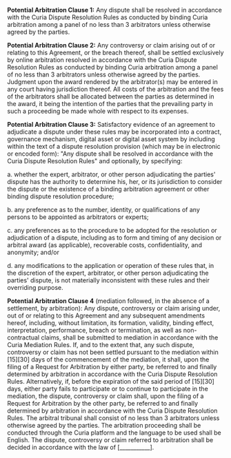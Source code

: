 **Potential Arbitration Clause 1:** Any dispute shall be resolved in accordance with the Curia Dispute Resolution Rules as conducted by binding Curia arbitration among a panel of no less than 3 arbitrators unless otherwise agreed by the parties.

**Potential Arbitration Clause 2:** Any controversy or claim arising out of or relating to this Agreement, or the breach thereof, shall be settled exclusively by online arbitration resolved in accordance with the Curia Dispute Resolution Rules as conducted by binding Curia arbitration among a panel of no less than 3 arbitrators unless otherwise agreed by the parties. Judgment upon the award rendered by the arbitrator(s) may be entered in any court having jurisdiction thereof. All costs of the arbitration and the fees of the arbitrators shall be allocated between the parties as determined in the award, it being the intention of the parties that the prevailing party in such a proceeding be made whole with respect to its expenses.

**Potential Arbitration Clause 3:** Satisfactory evidence of an agreement to adjudicate a dispute under these rules may be incorporated into a contract, governance mechanism, digital asset or digital asset system by including within the text of a dispute resolution provision (which may be in electronic or encoded form): "Any dispute shall be resolved in accordance with the Curia Dispute Resolution Rules" and optionally, by specifying: 

a. whether the expert, arbitrator, or other person adjudicating the parties' dispute has the authority to determine his, her, or its jurisdiction to consider the dispute or the existence of a binding arbitration agreement or other binding dispute resolution procedure; 

b. any preference as to the number, identity, or qualifications of any persons to be appointed as arbitrators or experts; 

c. any preferences as to the procedure to be adopted for the resolution or adjudication of a dispute, including as to form and timing of any decision or arbitral award (as applicable), recoverable costs, confidentiality, and anonymity; and/or 

d. any modifications to the application or operation of these rules that, in the discretion of the expert, arbitrator, or other person adjudicating the parties' dispute, is not materially inconsistent with these rules and their overriding purpose.

**Potential Arbitration Clause 4** (mediation followed, in the absence of a settlement, by arbitration): 
Any dispute, controversy or claim arising under, out of or relating to this Agreement and any subsequent amendments hereof, including, without limitation, its formation, validity, binding effect, interpretation, performance, breach or termination, as well as non-contractual claims, shall be submitted to mediation in accordance with the Curia Mediation Rules. 
If, and to the extent that, any such dispute, controversy or claim has not been settled pursuant to the mediation within [15][30] days of the commencement of the mediation, it shall, upon the filing of a Request for Arbitration by either party, be referred to and finally determined by arbitration in accordance with the Curia Dispute Resolution Rules. Alternatively, if, before the expiration of the said period of [15][30] days, either party fails to participate or to continue to participate in the mediation, the dispute, controversy or claim shall, upon the filing of a Request for Arbitration by the other party, be referred to and finally determined by arbitration in accordance with the Curia Dispute Resolution Rules. The arbitral tribunal shall consist of no less than 3 arbitrators unless otherwise agreed by the parties. The arbitration proceeding shall be conducted through the Curia platform and the language to be used shall be English. The dispute, controversy or claim referred to arbitration shall be decided in accordance with the law of [___________].

